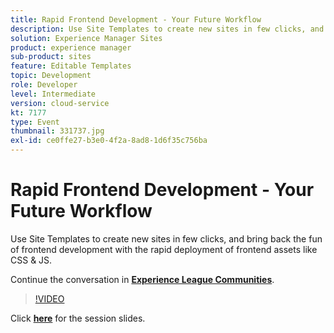 ```yaml
---
title: Rapid Frontend Development - Your Future Workflow
description: Use Site Templates to create new sites in few clicks, and bring back the fun of frontend development with the rapid deployment of frontend assets like CSS & JS. This session was delivered as part of Adobe Developers Live Content event.
solution: Experience Manager Sites
product: experience manager
sub-product: sites
feature: Editable Templates
topic: Development
role: Developer
level: Intermediate
version: cloud-service
kt: 7177
type: Event
thumbnail: 331737.jpg
exl-id: ce0ffe27-b3e0-4f2a-8ad8-1d6f35c756ba
---
```


# Rapid Frontend Development - Your Future Workflow 

Use Site Templates to create new sites in few clicks, and bring back the fun of frontend development with the rapid deployment of frontend assets like CSS & JS.

Continue the conversation in **[Experience League Communities](http://adobe.ly/36Yd3v6)**.

>[!VIDEO](https://video.tv.adobe.com/v/331737/?quality=12&learn=on&hidetitle=true)

Click **[here](/help/assets/rapid-frontend-devlopment.pdf)** for the session slides.
